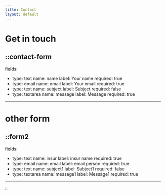 ```yaml
---
title: Contact
layout: default
---
```


# Get in touch

::contact-form
---
fields:
  - type: text
    name: name
    label: Your name
    required: true
  - type: email
    name: email
    label: Your email
    required: true
  - type: text
    name: subject
    label: Subject
    required: false
  - type: textarea
    name: message
    label: Message
    required: true
---
# other form

::form2
---
fields:
  - type: text
    name: insur
    label: insur name
    required: true
  - type: email
    name: email
    label: email person
    required: true
  - type: text
    name: subject1
    label: Subject1
    required: false
  - type: textarea
    name: message1
    label: Message1
    required: true
---
::
